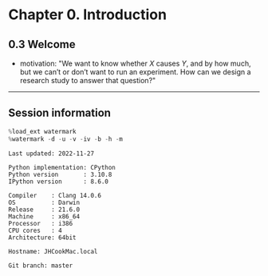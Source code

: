 # Chapter 0. Introduction

## 0.3 Welcome

- motivation: "We want to know whether $X$ causes $Y$, and by how much, but we can’t or don’t want to run an experiment. How can we design a research study to answer that question?"

---

## Session information


```python
%load_ext watermark
%watermark -d -u -v -iv -b -h -m
```

    Last updated: 2022-11-27

    Python implementation: CPython
    Python version       : 3.10.8
    IPython version      : 8.6.0

    Compiler    : Clang 14.0.6
    OS          : Darwin
    Release     : 21.6.0
    Machine     : x86_64
    Processor   : i386
    CPU cores   : 4
    Architecture: 64bit

    Hostname: JHCookMac.local

    Git branch: master




```python

```

